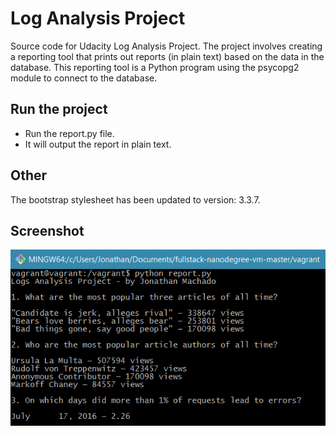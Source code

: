 # Log Analysis Project
Source code for Udacity Log Analysis Project.
The project involves creating a reporting tool that prints out reports (in plain text) based on the data in the database. This reporting tool is a Python program using the psycopg2 module to connect to the database.



## Run the project
* Run the report.py file.
* It will output the report in plain text.

## Other
The bootstrap stylesheet has been updated to version: 3.3.7.
## Screenshot
![Alt text](https://raw.githubusercontent.com/jonathanfmachado/udacity-log-analysis/master/report_screenshot.png "Screenshot Sample")
